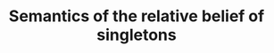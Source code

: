 ---
title: "Semantics of the relative belief of singletons"
year: 2008
pdf_url: "/research/visiongroup/publications/2008/fabio_08_papers/interval08b.pdf"
category: "nonvision"
author_list: "Fabio Cuzzolin"
grant: "NULL"
pub_in: "In 'Interval / Probabilistic Uncertainty and Non-classical Logics', Advances in Soft Computing"
---